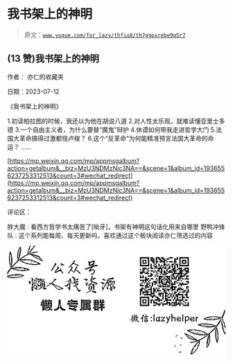 # 我书架上的神明

> 原文：[`www.yuque.com/for_lazy/thfiu8/th7ggpxrebe9q5r7`](https://www.yuque.com/for_lazy/thfiu8/th7ggpxrebe9q5r7)



## (13 赞)我书架上的神明 

作者： 亦仁的收藏夹 

日期：2023-07-12 

《我书架上的神明》 

1.初读柏拉图的时候，我还以为他在胡说八道 2.对人性太乐观，就难读懂亚里士多德 3.一个自由主义者，为什么要替“魔鬼”辩护 4.休谟如何带我走进哲学大门 5.法国大革命搞得过激都怪卢梭？ 6.这个“反革命”为何能精准预言法国大革命的命运？ ...... 

[https://mp.weixin.qq.com/mp/appmsgalbum?action=getalbum&__biz=MzU3NDMzNjc3NA==&scene=1&album_id=1936556237253312513&count=3#wechat_redirect](https://mp.weixin.qq.com/mp/appmsgalbum?action=getalbum&__biz=MzU3NDMzNjc3NA==&scene=1&album_id=1936556237253312513&count=3#wechat_redirect) 

评论区： 

胖大魔 : 看西方哲学书太痛苦了[呲牙]，书架有神明这句话化用来自哪里 野鸭冲锋队 : 这个系列能每周、每天更新吗，喜欢通过这个板块阅读亦仁筛选过的内容 

![](img/894d30a529e7c37bcd3392323c99941c.png)  